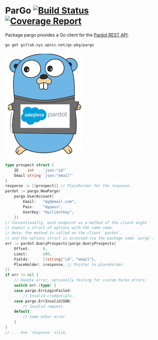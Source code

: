 # ParGo [![Build Status](https://gitlab.xyz.apnic.net/go-pkg/pardot/badges/master/build.svg)](https://gitlab.xyz.apnic.net/go-pkg/pardot/commits/master) [![Coverage Report](https://gitlab.xyz.apnic.net/go-pkg/pardot/badges/master/coverage.svg)](https://gitlab.xyz.apnic.net/go-pkg/pardot/commits/master)

Package pargo provides a Go client for the [Pardot REST API](http://developer.pardot.com).

`go get gitlab.xyz.apnic.net/go-pkg/pargo`

![ParGo](pargo.png)

```go
type prospect struct {
    ID    int    `json:"id"`
    Email string `json:"email"`
}
response := []prospect{} // Placeholder for the response.
pardot := pargo.NewPargo(
    pargo.UserAccount{
        Email:   "my@email.com",
        Pass:    "mypass",
        UserKey: "myclientkey",
    })
// Conventionally, each endpoint as a method of the client might
// expect a struct of options with the same name.
// Note: the method is called on the client `pardot`,
// and the options struct is accessed via the package name `pargo`.
err := pardot.QueryProspects(pargo.QueryProspects{
    Offset:      0,
    Limit:       200,
    Fields:      []string{"id", "email"},
    PlaceHolder: &response, // Pointer to placeholder.
})
if err != nil {
    // Handle error, optionally testing for custom ParGo errors:
    switch err.(type) {
    case pargo.ErrLoginFailed:
        // Invalid credentials.
    case pargo.ErrInvalidJSON:
        // Invalid request.
    default:
        // Some other error.
    }
}
// ... Use `response` slice.
```
